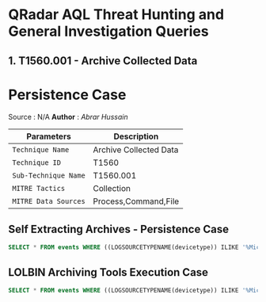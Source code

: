
# QRadar AQL Threat Hunting and General Investigation Queries 

## 1. T1560.001 - Archive Collected Data
# Persistence Case
Source : N/A
**Author** : *Abrar Hussain* <br />

| Parameters | Description |
| --- | --- |
| `Technique Name` | Archive Collected Data |
| `Technique ID` | T1560 |
| `Sub-Technique Name` | T1560.001 |
| `MITRE Tactics` | Collection |
| `MITRE Data Sources` | Process,Command,File |

## Self Extracting Archives - Persistence Case
```sql
SELECT * FROM events WHERE ((LOGSOURCETYPENAME(devicetype)) ILIKE '%Microsoft Windows Security Event Log%'AND (qidEventId=4688 OR qidEventId=4663 )  AND ( "Command" ILIKE 'programs/startup' OR "Object Name" ILIKE 'programs/startup' ) ) LAST 3 DAYS
```

## LOLBIN Archiving Tools Execution Case
```sql
SELECT * FROM events WHERE ((LOGSOURCETYPENAME(devicetype)) ILIKE '%Microsoft Windows Security Event Log%'AND qidEventId=4688  AND ("Process Name" ILIKE 'makecab'  OR "Process Name" ILIKE 'compact') OR ( "Command" ILIKE '.zip' OR "Command" ILIKE '\c' OR "Command" ILIKE '\s' OR "Command" ILIKE '-v' OR "Command" ILIKE '*' OR "Command" ILIKE '.cab' OR "Command" ILIKE '.7zip' ) ) LAST 3 DAYS
```

